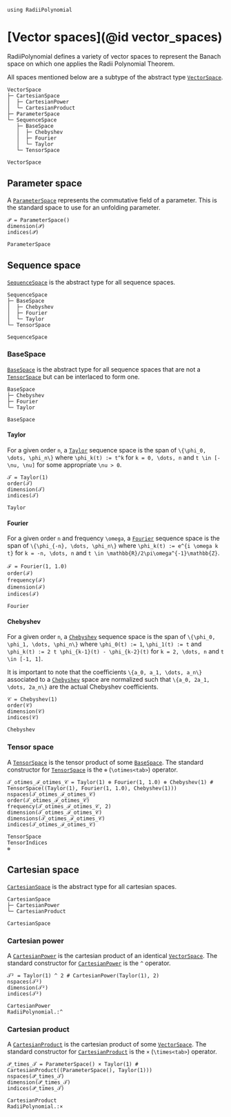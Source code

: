 ```@setup vector_spaces
using RadiiPolynomial
```

# [Vector spaces](@id vector_spaces)

RadiiPolynomial defines a variety of vector spaces to represent the Banach space on which one applies the Radii Polynomial Theorem.

All spaces mentioned below are a subtype of the abstract type [`VectorSpace`](@ref).

```
VectorSpace
├─ CartesianSpace
│  ├─ CartesianPower
│  └─ CartesianProduct
├─ ParameterSpace
└─ SequenceSpace
   ├─ BaseSpace
   │  ├─ Chebyshev
   │  ├─ Fourier
   │  └─ Taylor
   └─ TensorSpace
```

```@docs
VectorSpace
```

## Parameter space

A [`ParameterSpace`](@ref) represents the commutative field of a parameter. This is the standard space to use for an unfolding parameter.

```@repl vector_spaces
𝒫 = ParameterSpace()
dimension(𝒫)
indices(𝒫)
```

```@docs
ParameterSpace
```

## Sequence space

[`SequenceSpace`](@ref) is the abstract type for all sequence spaces.

```
SequenceSpace
├─ BaseSpace
│  ├─ Chebyshev
│  ├─ Fourier
│  └─ Taylor
└─ TensorSpace
```

```@docs
SequenceSpace
```

### BaseSpace

[`BaseSpace`](@ref) is the abstract type for all sequence spaces that are not a [`TensorSpace`](@ref) but can be interlaced to form one.

```
BaseSpace
├─ Chebyshev
├─ Fourier
└─ Taylor
```

```@docs
BaseSpace
```

#### Taylor

For a given order ``n``, a [`Taylor`](@ref) sequence space is the span of ``\{\phi_0, \dots, \phi_n\}`` where ``\phi_k(t) := t^k`` for ``k = 0, \dots, n`` and ``t \in [-\nu, \nu]`` for some appropriate ``\nu > 0``.

```@repl vector_spaces
𝒯 = Taylor(1)
order(𝒯)
dimension(𝒯)
indices(𝒯)
```

```@docs
Taylor
```

#### Fourier

For a given order ``n`` and frequency ``\omega``, a [`Fourier`](@ref) sequence space is the span of ``\{\phi_{-n}, \dots, \phi_n\}`` where ``\phi_k(t) := e^{i \omega k t}`` for ``k = -n, \dots, n`` and ``t \in \mathbb{R}/2\pi\omega^{-1}\mathbb{Z}``.

```@repl vector_spaces
ℱ = Fourier(1, 1.0)
order(ℱ)
frequency(ℱ)
dimension(ℱ)
indices(ℱ)
```

```@docs
Fourier
```

#### Chebyshev

For a given order ``n``, a [`Chebyshev`](@ref) sequence space is the span of ``\{\phi_0, \phi_1, \dots, \phi_n\}`` where ``\phi_0(t) := 1``, ``\phi_1(t) := t`` and ``\phi_k(t) := 2 t \phi_{k-1}(t) - \phi_{k-2}(t)`` for ``k = 2, \dots, n`` and ``t \in [-1, 1]``.

It is important to note that the coefficients ``\{a_0, a_1, \dots, a_n\}`` associated to a [`Chebyshev`](@ref) space are normalized such that ``\{a_0, 2a_1, \dots, 2a_n\}`` are the actual Chebyshev coefficients.

```@repl vector_spaces
𝒞 = Chebyshev(1)
order(𝒞)
dimension(𝒞)
indices(𝒞)
```

```@docs
Chebyshev
```

### Tensor space

A [`TensorSpace`](@ref) is the tensor product of some [`BaseSpace`](@ref). The standard constructor for [`TensorSpace`](@ref) is the `⊗` (`\otimes<tab>`) operator.

```@repl vector_spaces
𝒯_otimes_ℱ_otimes_𝒞 = Taylor(1) ⊗ Fourier(1, 1.0) ⊗ Chebyshev(1) # TensorSpace((Taylor(1), Fourier(1, 1.0), Chebyshev(1)))
nspaces(𝒯_otimes_ℱ_otimes_𝒞)
order(𝒯_otimes_ℱ_otimes_𝒞)
frequency(𝒯_otimes_ℱ_otimes_𝒞, 2)
dimension(𝒯_otimes_ℱ_otimes_𝒞)
dimensions(𝒯_otimes_ℱ_otimes_𝒞)
indices(𝒯_otimes_ℱ_otimes_𝒞)
```

```@docs
TensorSpace
TensorIndices
⊗
```

## Cartesian space

[`CartesianSpace`](@ref) is the abstract type for all cartesian spaces.

```
CartesianSpace
├─ CartesianPower
└─ CartesianProduct
```

```@docs
CartesianSpace
```

### Cartesian power

A [`CartesianPower`](@ref) is the cartesian product of an identical [`VectorSpace`](@ref). The standard constructor for [`CartesianPower`](@ref) is the `^` operator.

```@repl vector_spaces
𝒯² = Taylor(1) ^ 2 # CartesianPower(Taylor(1), 2)
nspaces(𝒯²)
dimension(𝒯²)
indices(𝒯²)
```

```@docs
CartesianPower
RadiiPolynomial.:^
```

### Cartesian product

A [`CartesianProduct`](@ref) is the cartesian product of some [`VectorSpace`](@ref). The standard constructor for [`CartesianProduct`](@ref) is the `×` (`\times<tab>`) operator.

```@repl vector_spaces
𝒫_times_𝒯 = ParameterSpace() × Taylor(1) # CartesianProduct((ParameterSpace(), Taylor(1)))
nspaces(𝒫_times_𝒯)
dimension(𝒫_times_𝒯)
indices(𝒫_times_𝒯)
```

```@docs
CartesianProduct
RadiiPolynomial.:×
```
